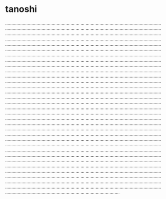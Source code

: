 # tanoshi
...........................................................................................................................................................................................................................................................................................................................................................................................................................................................................................................................................................................................................................................................................................................................................................................................................................................................................................................................................................................................................................................................................................................................................................................................................................................................................................................................................................................................................................................................................................................................................................................................................................................................................................................................................................................................................................................................................................................................................................................................................................................................................................................................................................................................................................................................................................................................................................................................................................................................................................................................................................................................................................................................................................................................................................................................................................................................................................................................................................................................................................................................................................................................................................................................................................................................................................................................................................................................................................................................................................................................................................................................................................................................................................................................................................................................................................................................................................................................................................................................................................................................................................................................................................................................................................
